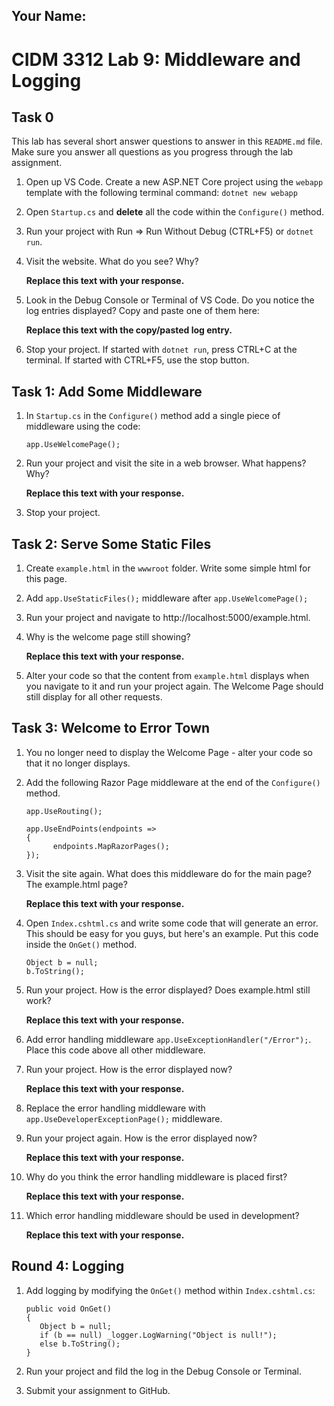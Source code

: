## Your Name:


# CIDM 3312 Lab 9: Middleware and Logging

## Task 0
This lab has several short answer questions to answer in this `README.md` file. Make sure you answer all questions as you progress through the lab assignment.

1. Open up VS Code. Create a new ASP.NET Core project using the `webapp` template with the following terminal command: `dotnet new webapp`

2. Open `Startup.cs` and **delete** all the code within the `Configure()` method.

3. Run your project with Run => Run Without Debug (CTRL+F5) or `dotnet run`.

4. Visit the website. What do you see? Why?

    **Replace this text with your response.**

5. Look in the Debug Console or Terminal of VS Code. Do you notice the log entries displayed? Copy and paste one of them here:

    **Replace this text with the copy/pasted log entry.**

6. Stop your project. If started with `dotnet run`, press CTRL+C at the terminal. If started with CTRL+F5, use the stop button.

## Task 1: Add Some Middleware
1. In `Startup.cs` in the `Configure()` method add a single piece of middleware using the code: 
    ```
    app.UseWelcomePage();
    ```

2. Run your project and visit the site in a web browser. What happens? Why?

    **Replace this text with your response.**

3. Stop your project.

## Task 2: Serve Some Static Files
1. Create `example.html` in the `wwwroot` folder. Write some simple html for this page.

2. Add `app.UseStaticFiles();` middleware after `app.UseWelcomePage();`

3. Run your project and navigate to http://localhost:5000/example.html.

4. Why is the welcome page still showing?

    **Replace this text with your response.**

5. Alter your code so that the content from `example.html` displays when you navigate to it and run your project again. The Welcome Page should still display for all other requests.

## Task 3: Welcome to Error Town
1. You no longer need to display the Welcome Page - alter your code so that it no longer displays.

2. Add the following Razor Page middleware at the end of the `Configure()` method.
   ```
   app.UseRouting();
   
   app.UseEndPoints(endpoints =>
   {
         endpoints.MapRazorPages();
   });
   ```

3. Visit the site again. What does this middleware do for the main page? The example.html page?

      **Replace this text with your response.**
      
4. Open `Index.cshtml.cs` and write some code that will generate an error. This should be easy for you guys, but here's an example. Put this code inside the `OnGet()` method.
   ```
   Object b = null;
   b.ToString();
   ```

5. Run your project. How is the error displayed? Does example.html still work?

      **Replace this text with your response.**
      
6. Add error handling middleware `app.UseExceptionHandler("/Error");`. Place this code above all other middleware.

7. Run your project. How is the error displayed now?

      **Replace this text with your response.**

8. Replace the error handling middleware with `app.UseDeveloperExceptionPage();` middleware.

9. Run your project again. How is the error displayed now?

      **Replace this text with your response.**

10. Why do you think the error handling middleware is placed first?

      **Replace this text with your response.**

11. Which error handling middleware should be used in development?

      **Replace this text with your response.**
 
## Round 4: Logging
1. Add logging by modifying the `OnGet()` method within `Index.cshtml.cs`:
   ```
   public void OnGet()
   {
      Object b = null;
      if (b == null) _logger.LogWarning("Object is null!");
      else b.ToString();
   }
   ```
   
2. Run your project and fild the log in the Debug Console or Terminal.

3. Submit your assignment to GitHub.
